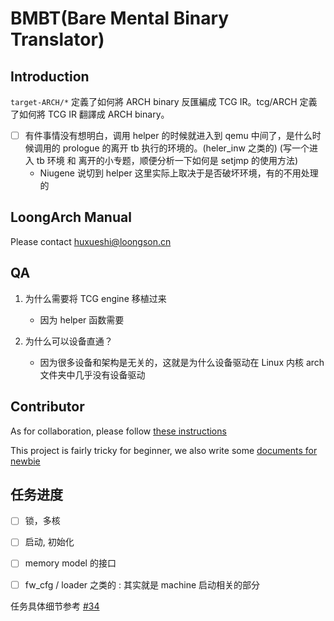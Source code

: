 # BMBT(Bare Mental Binary Translator)

## Introduction
`target-ARCH/*` 定義了如何將 ARCH binary 反匯編成 TCG IR。tcg/ARCH 定義了如何將 TCG IR 翻譯成 ARCH binary。

- [ ] 有件事情没有想明白，调用 helper 的时候就进入到 qemu 中间了，是什么时候调用的 prologue 的离开 tb 执行的环境的。(heler_inw 之类的) (写一个进入 tb 环境 和 离开的小专题，顺便分析一下如何是 setjmp 的使用方法)
   - Niugene 说切到 helper 这里实际上取决于是否破坏环境，有的不用处理的

## LoongArch Manual
Please contact huxueshi@loongson.cn

## QA
1. 为什么需要将 TCG engine 移植过来
    - 因为 helper 函数需要

2. 为什么可以设备直通？
    - 因为很多设备和架构是无关的，这就是为什么设备驱动在 Linux 内核 arch 文件夹中几乎没有设备驱动

## Contributor
As for collaboration, please follow [these instructions](./CONTRIBUTING.md)

This project is fairly tricky for beginner, we also write some [documents for newbie](./doc/newbie.md)

## 任务进度
- [ ] 锁，多核
- [ ] 启动, 初始化
- [ ] memory model 的接口
- [ ] fw_cfg / loader 之类的 : 其实就是 machine 启动相关的部分


任务具体细节参考 [#34](https://github.com/Martins3/BMBT/issues/34)
